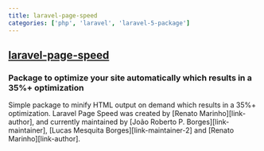 ```yaml
---
title: laravel-page-speed
categories: ['php', 'laravel', 'laravel-5-package']
---
```

## [laravel-page-speed](https://github.com/renatomarinho/laravel-page-speed)

### Package to optimize your site automatically which results in a 35%+ optimization


Simple package to minify HTML output on demand which results in a 35%+ optimization. Laravel Page Speed was created by [Renato Marinho][link-author], and currently maintained by [João Roberto P. Borges][link-maintainer], [Lucas Mesquita Borges][link-maintainer-2] and [Renato Marinho][link-author].
